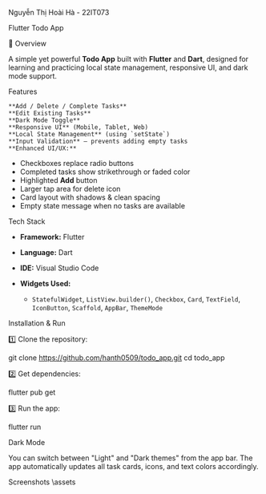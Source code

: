 Nguyễn Thị Hoài Hà - 22IT073

Flutter Todo App

📖 Overview

A simple yet powerful **Todo App** built with **Flutter** and **Dart**, designed for learning and practicing local state management, responsive UI, and dark mode support.

Features

    **Add / Delete / Complete Tasks**
    **Edit Existing Tasks** 
    **Dark Mode Toggle** 
    **Responsive UI** (Mobile, Tablet, Web) 
    **Local State Management** (using `setState`)
    **Input Validation** – prevents adding empty tasks
    **Enhanced UI/UX:**

* Checkboxes replace radio buttons
* Completed tasks show strikethrough or faded color
* Highlighted **Add** button
* Larger tap area for delete icon
* Card layout with shadows & clean spacing
* Empty state message when no tasks are available


Tech Stack

* **Framework:** Flutter
* **Language:** Dart
* **IDE:** Visual Studio Code
* **Widgets Used:**

  * `StatefulWidget`, `ListView.builder()`, `Checkbox`, `Card`, `TextField`, `IconButton`, `Scaffold`, `AppBar`, `ThemeMode`

Installation & Run

1️⃣ Clone the repository:

git clone https://github.com/hanth0509/todo_app.git
cd todo_app

2️⃣ Get dependencies:

flutter pub get


3️⃣ Run the app:

flutter run


Dark Mode

You can switch between "Light" and "Dark themes" from the app bar.
The app automatically updates all task cards, icons, and text colors accordingly.

Screenshots
    \assets







